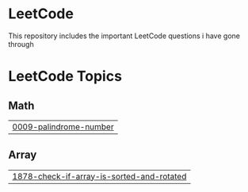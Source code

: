 # LeetCode
This repository includes the important LeetCode questions i have gone through

<!---LeetCode Topics Start-->
# LeetCode Topics
## Math
|  |
| ------- |
| [0009-palindrome-number](https://github.com/gaurav852/LeetCode/tree/master/0009-palindrome-number) |
## Array
|  |
| ------- |
| [1878-check-if-array-is-sorted-and-rotated](https://github.com/gaurav852/LeetCode/tree/master/1878-check-if-array-is-sorted-and-rotated) |
<!---LeetCode Topics End-->